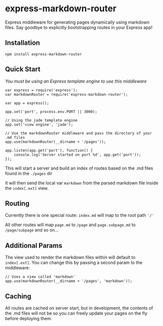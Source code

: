 express-markdown-router
====

Express middleware for generating pages dynamically using markdown files.  Say goodbye to explicitly bootstrapping routes in your Express app!


Installation
----

`npm install express-markdown-router`


Quick Start
---

*You must be using an Express template engine to use this middleware*

    var express = require('express');
    var markdownRouter = require('express-markdown-router');

    var app = express();

    app.set('port', process.env.PORT || 3000);

    // Using the jade template engine
    app.set('view engine', 'jade');

    // Use the markdownRouter middleware and pass the directory of your .md files
    app.use(markdownRouter(__dirname + '/pages'));

    app.listen(app.get('port'), function() {
        console.log('Server started on port %d', app.get('port'));
    });

This will start a server and build an index of routes based on the .md files found in the `./pages` dir

It will then send the local var `markdown` from the parsed markdown file inside the `index[.ext]` view.


Routing
-----

Currently there is one special route: `index.md` will map to the root path `'/'`

All other routes will map `page.md` to `/page` and `page.subpage.md` to `/page/subpage` and so on...


Additional Params
-------

The view used to render the markdown files within will default to `index[.ext]`.  You can change this by passing a second param to the middleware:

    // Uses a view called 'markdown'
    app.use(markdownRouter(__dirname + '/pages', 'markdown'));

Caching
-----

All routes are cached on server start, but in development, the contents of the .md files will not be so you can freely update your pages on the fly before deploying them.
